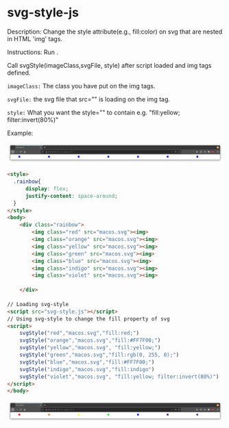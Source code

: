 # svg-style-js

Description: Change the style attribute(e.g., fill:color) on svg that are nested in HTML 'img' tags. 

Instructions: Run <script src="svg-style.js"></script>.

Call svgStyle(imageClass,svgFile, style) after script loaded and img tags defined.

`imageClass:` The class you have put on the img tags.

`svgFile:` the svg file that src="" is loading on the img tag.

`style:` What you want the style="" to contain e.g. "fill:yellow; filter:invert(80%)"

Example:

![Screenshot](rainbowBefore.png)

```html
<style>
  .rainbow{
      display: flex;
      justify-content: space-around;
  }
</style>
<body>
    <div class="rainbow">
        <img class="red" src="macos.svg"><img>
        <img class="orange" src="macos.svg"><img>
        <img class="yellow" src="macos.svg"><img>
        <img class="green" src="macos.svg"><img>
        <img class="blue" src="macos.svg"><img>
        <img class="indigo" src="macos.svg"><img>
        <img class="violet" src="macos.svg"><img>

    </div>

// Loading svg-style
<script src="svg-style.js"></script>
// Using svg-style to change the fill property of svg
<script>
    svgStyle("red","macos.svg","fill:red;")
    svgStyle("orange","macos.svg","fill:#FF7F00;")
    svgStyle("yellow","macos.svg", "fill:yellow;")
    svgStyle("green","macos.svg","fill:rgb(0, 255, 0);")
    svgStyle("blue","macos.svg","fill:#FF7F00;")
    svgStyle("indigo","macos.svg","fill:indigo")
    svgStyle("violet","macos.svg", "fill:yellow; filter:invert(80%)")
</script>
</body>
```
![Screenshot](rainbowAfter.png)
